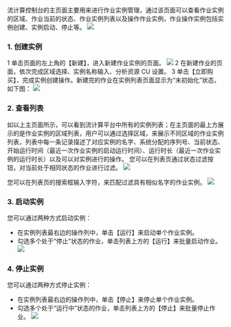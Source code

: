 流计算控制台的主页面主要用来进行作业实例管理，通过该页面可以查看作业实例的区域、作业当前的状态、作业实例列表以及操作作业实例，作业操作实例包括实例创建、实例启动、停止等。
![](https://main.qcloudimg.com/raw/dee75349833e4f7cf92cc1fb06f73f6b.png)
### 1. 创建实例
1 单击页面的左上角的【新建】，进入新建作业实例的页面。
![](https://main.qcloudimg.com/raw/d9c325ef5fd08fd79c11ea936a92e6bf.png)
2 在新建作业的页面，依次完成区域选择、实例名称输入、分析资源 CU 设置。
3 单击【立即购买】，完成实例创建操作。新建完的作业在实例列表页面显示为“未初始化”状态，如下图：
![](https://main.qcloudimg.com/raw/8dcc62aefb40a59fa6d8b2456333d6d2.png)

### 2. 查看列表
如以上主页面所示，可以看到流计算平台中所有的实例列表；在主页面的最上方展示的是作业实例的区域列表，用户可以通过选择区域，来展示不同区域的作业实例列表，列表中每一条记录描述了对应实例的名字、系统分配的序列号、当前状态、开始运行时间（最近一次作业实例的启动运行时间）、运行时长（最近一次作业实例的运行时长）以及可以对实例进行的操作。
您可以在列表页通过状态过滤按钮，对当前处于相同状态的作业进行过滤。
![](https://main.qcloudimg.com/raw/cf0be95bab7e961da32978b29d02bff9.png)

您可以在列表页的搜索框输入字符，来匹配过滤具有相似名字的作业实例。
![](https://main.qcloudimg.com/raw/3d9f82240206d2692a448dff122b95f1.png)

### 3. 启动实例
您可以通过两种方式启动实例：
- 在实例列表最右边的操作列中，单击【运行】来启动单个作业实例。
- 勾选多个处于“停止”状态的作业，单击列表上方的【运行】来批量启动作业。
![](https://main.qcloudimg.com/raw/a95276f9a3854582843faedcd80b5db5.png)

### 4. 停止实例
您可以通过两种方式停止实例：
- 在实例列表最右边的操作列中，单击【停止】来停止单个作业实例。
- 勾选多个处于“运行中”状态的作业，单击列表上方的【停止】来批量停止作业。
![](https://main.qcloudimg.com/raw/2d9d9a5b04cf573b13ce0fe8d644b5dc.png)

